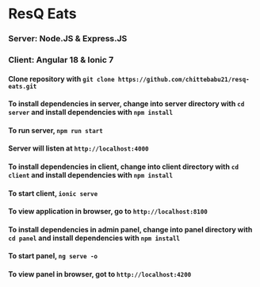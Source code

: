# ResQ Eats
### Server: Node.JS & Express.JS
### Client: Angular 18 & Ionic 7

#### Clone repository with `git clone https://github.com/chittebabu21/resq-eats.git`
#### To install dependencies in server, change into server directory with `cd server` and install dependencies with `npm install`
#### To run server, `npm run start`
#### Server will listen at `http://localhost:4000`
#### To install dependencies in client, change into client directory with `cd client` and install dependencies with `npm install`
#### To start client, `ionic serve`
#### To view application in browser, go to `http://localhost:8100`
#### To install dependencies in admin panel, change into panel directory with `cd panel` and install dependencies with `npm install`
#### To start panel, `ng serve -o`
#### To view panel in browser, got to `http://localhost:4200`
